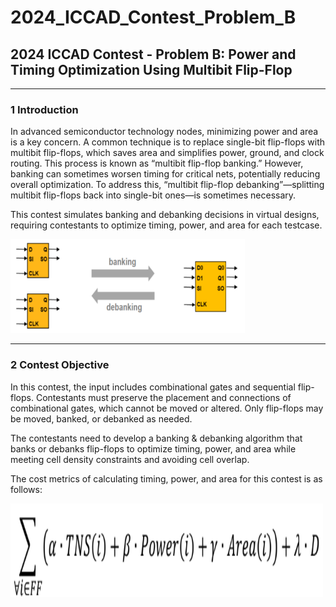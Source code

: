 # 2024_ICCAD_Contest_Problem_B
## 2024 ICCAD Contest - Problem B: Power and Timing Optimization Using Multibit Flip-Flop

---
### 1 Introduction
In advanced semiconductor technology nodes, minimizing power and area is a key concern. A common technique is to replace single-bit flip-flops with multibit flip-flops, which saves area and simplifies power, ground, and clock routing.
This process is known as “multibit flip-flop banking.” However, banking can sometimes worsen timing for critical nets, potentially reducing overall optimization. To address this, “multibit flip-flop debanking”—splitting multibit flip-flops back into single-bit ones—is sometimes necessary.  
  
This contest simulates banking and debanking decisions in virtual designs, requiring contestants to optimize timing, power, and area for each testcase.  
  
<img src="png/banking_debanking.png" width="375" height="150" />

---
### 2 Contest Objective
In this contest, the input includes combinational gates and sequential flip-flops. Contestants must preserve the placement and connections of combinational gates, which cannot be moved or altered. Only flip-flops may be moved, banked, or debanked as needed.  
  
The contestants need to develop a banking & debanking algorithm that banks or debanks flip-flops to optimize timing, power, and area while meeting cell density constraints and avoiding cell overlap.  
  
The cost metrics of calculating timing, power, and area for this contest is as follows:  
  
<img src="png/objective_function.png" width="500" height="150" />

